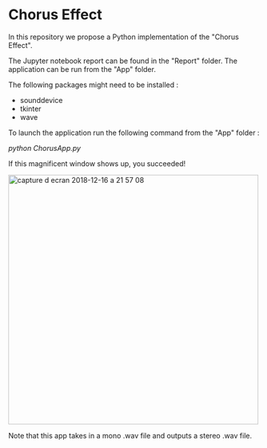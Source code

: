 # Chorus Effect
In this repository we propose a Python implementation of the "Chorus Effect".

The Jupyter notebook report can be found in the "Report" folder. 
The application can be run from the "App" folder. 

The following packages might need to be installed :
- sounddevice
- tkinter
- wave

To launch the application run the following command from the "App" folder :

*python ChorusApp.py*

If this magnificent window shows up, you succeeded!

<img width="500" alt="capture d ecran 2018-12-16 a 21 57 08" src="https://user-images.githubusercontent.com/34477292/50058815-2339ac00-017e-11e9-90a4-c6d3512218b5.png">

Note that this app takes in a mono .wav file and outputs a stereo .wav file.
